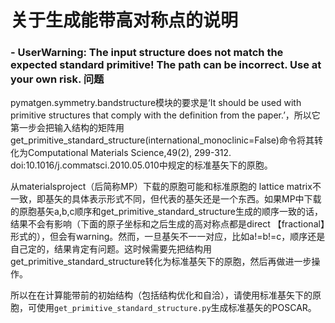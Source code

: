 # 关于生成能带高对称点的说明
###  -  UserWarning: The input structure does not match the expected standard primitive! The path can be incorrect. Use at your own risk. 问题

pymatgen.symmetry.bandstructure模块的要求是‘It should be used with primitive structures that comply with the definition from the paper.’，所以它第一步会把输入结构的矩阵用get_primitive_standard_structure(international_monoclinic=False)命令将其转化为Computational Materials Science,49(2), 299-312. doi:10.1016/j.commatsci.2010.05.010中规定的标准基矢下的原胞。

从materialsproject（后简称MP）下载的原胞可能和标准原胞的 lattice matrix不一致，即基矢的具体表示形式不同，但代表的基矢还是一个东西。如果MP中下载的原胞基矢a,b,c顺序和get_primitive_standard_structure生成的顺序一致的话，结果不会有影响（下面的原子坐标和之后生成的高对称点都是direct 【fractional】形式的），但会有warning。然而，一旦基矢不一一对应，比如a!=b!=c，顺序还是自己定的，结果肯定有问题。这时候需要先把结构用get_primitive_standard_structure转化为标准基矢下的原胞，然后再做进一步操作。


所以在在计算能带前的初始结构（包括结构优化和自洽），请使用标准基矢下的原胞，可使用`get_primitive_standard_structure.py`生成标准基矢的POSCAR。
